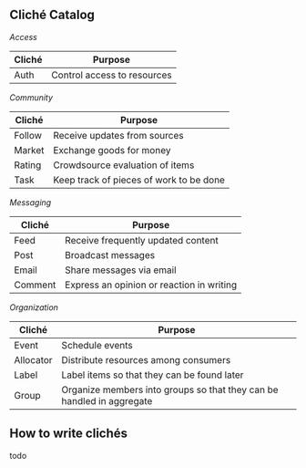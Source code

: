 Cliché Catalog
--------------


*Access*

| Cliché | Purpose |
| ------ | ------- |
| Auth | Control access to resources |

*Community*

| Cliché | Purpose |
| ------ | ------- |
| Follow | Receive updates from sources |
| Market | Exchange goods for money |
| Rating | Crowdsource evaluation of items |
| Task | Keep track of pieces of work to be done |

*Messaging*

| Cliché | Purpose |
| ------ | ------- |
| Feed | Receive frequently updated content |
| Post | Broadcast messages |
| Email | Share messages via email |
| Comment | Express an opinion or reaction in writing |

*Organization*

| Cliché | Purpose |
| ------ | ------- |
| Event | Schedule events |
| Allocator | Distribute resources among consumers |
| Label | Label items so that they can be found later |
| Group | Organize members into groups so that they can be handled in aggregate |

How to write clichés
--------------------

todo
